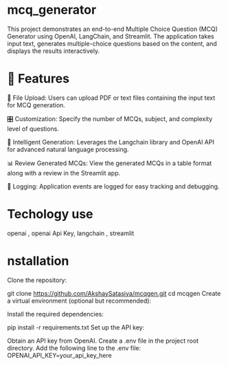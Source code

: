 # mcq_generator
This project demonstrates an end-to-end Multiple Choice Question (MCQ) Generator using OpenAI, LangChain, and Streamlit. The application takes input text, generates multiple-choice questions based on the content, and displays the results interactively.

# 🎯 Features

📂 File Upload: Users can upload PDF or text files containing the input text for MCQ generation.

🎛️ Customization: Specify the number of MCQs, subject, and complexity level of questions.

🧠 Intelligent Generation: Leverages the Langchain library and OpenAI API for advanced natural language processing.

📊 Review Generated MCQs: View the generated MCQs in a table format along with a review in the Streamlit app.

📝 Logging: Application events are logged for easy tracking and debugging.

# Techology use
 openai ,
 openai Api Key,
langchain ,
streamlit
# 


# nstallation
Clone the repository:

git clone https://github.com/AkshaySatasiya/mcqgen.git
cd mcqgen
Create a virtual environment (optional but recommended):

Install the required dependencies:

pip install -r requirements.txt
Set up the API key:

Obtain an API key from OpenAI.
Create a .env file in the project root directory.
Add the following line to the .env file:
OPENAI_API_KEY=your_api_key_here
